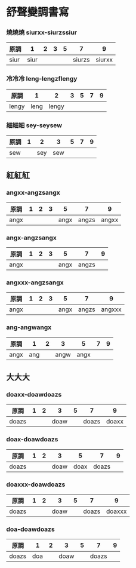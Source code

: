# 舒聲變調書寫

### 燒燒燒 siurxx-siurzssiur

| 原調 | 1 | 2 | 3 | 5 | 7 | 9 |
| --- | --- | --- | --- | --- | --- | --- |
| siur | siur | | | | siurzs | siurxx |

### 冷冷冷 leng-lengzflengy

| 原調 | 1 | 2 | 3 | 5 | 7 | 9 |
| --- | --- | --- | --- | --- | --- | --- |
| lengy | leng | lengy | | | | |

### 細細細 sey-seysew

| 原調 | 1 | 2 | 3 | 5 | 7 | 9 |
| --- | --- | --- | --- | --- | --- | --- |
| sew | | sey | sew | | | |

## 紅紅紅

### angxx-angzsangx

| 原調 | 1 | 2 | 3 | 5 | 7 | 9 |
| --- | --- | --- | --- | --- | --- | --- |
| angx | | | | angx | angzs | angxx |

### angx-angzsangx

| 原調 | 1 | 2 | 3 | 5 | 7 | 9 |
| --- | --- | --- | --- | --- | --- | --- |
| angx | | | | angx | angzs | |

### angxxx-angzsangx

| 原調 | 1 | 2 | 3 | 5 | 7 | 9 |
| --- | --- | --- | --- | --- | --- | --- |
| angx | | | | angx | angzs | angxxx |

### ang-angwangx

| 原調 | 1 | 2 | 3 | 5 | 7 | 9 |
| --- | --- | --- | --- | --- | --- | --- |
| angx | ang | | angw | angx | | |

## 大大大

### doaxx-doawdoazs

| 原調 | 1 | 2 | 3 | 5 | 7 | 9 |
| --- | --- | --- | --- | --- | --- | --- |
| doazs | | | doaw | | doazs | doaxx |

### doax-doawdoazs

| 原調 | 1 | 2 | 3 | 5 | 7 | 9 |
| --- | --- | --- | --- | --- | --- | --- |
| doazs | | | doaw | doax | doazs | |

### doaxxx-doawdoazs

| 原調 | 1 | 2 | 3 | 5 | 7 | 9 |
| --- | --- | --- | --- | --- | --- | --- |
| doazs | | | doaw | | doazs | doaxxx |

### doa-doawdoazs

| 原調 | 1 | 2 | 3 | 5 | 7 | 9 |
| --- | --- | --- | --- | --- | --- | --- |
| doazs | doa | | doaw | | doazs | |
